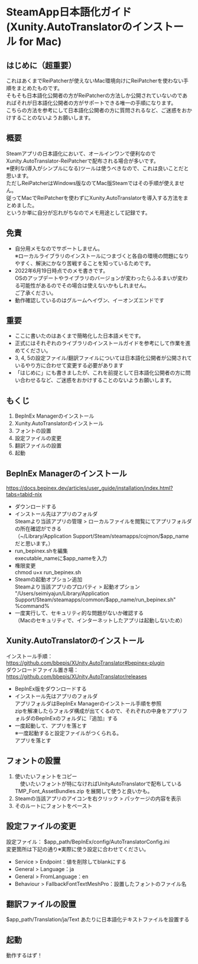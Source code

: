 # SteamApp日本語化ガイド(Xunity.AutoTranslatorのインストール for Mac)

## はじめに（超重要）
これはあくまでReiPatcherが使えないMac環境向けにReiPatcherを使わない手順をまとめたものです。  
そもそも日本語化公開者の方がReiPatcherの方法しか公開されていないのであればそれが日本語化公開者の方がサポートできる唯一の手順になります。  
こちらの方法を参考にして日本語化公開者の方に質問されるなど、ご迷惑をおかけすることのないようお願いします。

## 概要
Steamアプリの日本語化において、オールインワンで便利なのでXunity.AutoTranslator-ReiPatcherで配布される場合が多いです。  
※便利な(導入がシンプルになる)ツールは使うべきなので、これは良いことだと思います。  
ただしReiPatcherはWindows版なのてMac版Steamではその手順が使えません。  
従ってMacでReiPatcherを使わずにXunity.AutoTranslatorを導入する方法をまとめました。  
というか単に自分が忘れがちなのでメモ用途として記録です。

## 免責
- 自分用メモなのでサポートしません。  
※ローカルライブラリのインストールにつまづくと各自の環境の問題になりやすく、解決にかなり苦戦することを知っているためです。
- 2022年6月19日時点でのメモ書きです。  
OSのアップデートやライブラリのバージョンが変わったらふるまいが変わる可能性があるのでその場合は使えないかもしれません。  
ご了承ください。
- 動作確認しているのはグルームヘイヴン、イーオンズエンドです

## 重要
- ここに書いたのはあくまで簡略化した日本語メモです。
- 正式にはそれぞれのライブラリのインストールガイドを参考にして作業を進めてください。
- 3, 4, 5の設定ファイル/翻訳ファイルについては日本語化公開者が公開されているやり方に合わせて変更する必要があります
- 「はじめに」にも書きましたが、これを前提として日本語化公開者の方に問い合わせるなど、ご迷惑をおかけすることのないようお願いします。

## もくじ
1. BepInEx Managerのインストール
2. Xunity.AutoTranslatorのインストール
3. フォントの設置
4. 設定ファイルの変更
5. 翻訳ファイルの設置
6. 起動

## BepInEx Managerのインストール
https://docs.bepinex.dev/articles/user_guide/installation/index.html?tabs=tabid-nix
- ダウンロードする
- インストール先はアプリのフォルダ  
Steamより当該アプリの管理 > ローカルファイルを閲覧にてアプリフォルダの所在確認ができる  
（~/Library/Application Support/Steam/steamapps/cojmon/$app_name だと思います。）
- run_bepinex.shを編集  
executable_nameに$app_nameを入力
- 権限変更  
chmod u+x run_bepinex.sh
- Steamの起動オプション追加  
Steamより当該アプリのプロパティ > 起動オプション  
"/Users/seimiyajun/Library/Application Support/Steam/steamapps/common/$app_name/run_bepinex.sh" %command%
- 一度実行して、セキュリティ的な問題がないか確認する  
（Macのセキュリティで、インターネットしたアプリは起動しないため）

## Xunity.AutoTranslatorのインストール
インストール手順： https://github.com/bbepis/XUnity.AutoTranslator#bepinex-plugin  
ダウンロードファイル置き場： https://github.com/bbepis/XUnity.AutoTranslator/releases  
- BepInEx版をダウンロードする
- インストール先はアプリのフォルダ  
アプリフォルダはBepInEx Managerのインストール手順を参照  
zipを解凍したらフォルダ構成が出てくるので、それぞれの中身をアプリフォルダのBepInExのフォルダに『追加』する
- 一度起動して、アプリを落とす  
※一度起動すると設定ファイルがつくられる。  
アプリを落とす

## フォントの設置
1. 使いたいフォントをコピー  
　使いたいフォントが特になければUnityAutoTranslatorで配布している TMP_Font_AssetBundles.zip を展開して使うと良いかも。
2. Steamの当該アプリのアイコンを右クリック > パッケージの内容を表示
3. そのルートにフォントをペースト

## 設定ファイルの変更
設定ファイル： $app_path/BepInEx/config/AutoTranslatorConfig.ini  
変更箇所は下記の通り※実際に使う設定に合わせてください。
- Service > Endpoint：値を削除してblankにする
- General > Language：ja
- General > FromLanguage：en
- Behaviour > FallbackFontTextMeshPro：設置したフォントのファイル名　

## 翻訳ファイルの設置
$app_path/Translation/ja/Text あたりに日本語化テキストファイルを設置する

## 起動
動作するはず！
